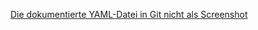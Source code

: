 [Die dokumentierte YAML-Datei in Git nicht als Screenshot](https://github.com/AndrinRueeggNoser/m364Andrin/blob/main/cloud-init.yaml)
